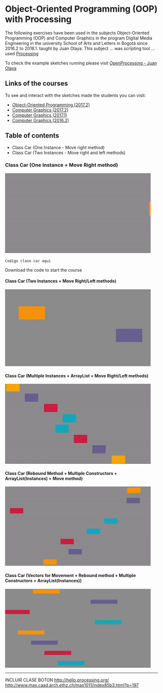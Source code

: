 # Object-Oriented Programming (OOP) with Processing

The following exercises have been used in the subjects Object-Oriented Programming (OOP) and Computer Graphics in the program Digital Media Engineering in the university School of Arts and Letters in Bogotá since 2016.2 to 2018.1. taught by Juan Olaya. This subject ... was scripting tool ... used [Processing](https://processing.org/)

To check the example sketches running please visit [OpenProcessing - Juan Olaya](https://www.openprocessing.org/user/65585/)

## Links of the courses
To see and interact with the sketches made the students you can visit:
- [Object-Oriented Programming (2017.2)](https://www.openprocessing.org/class/56631/)
- [Computer Graphics (2017.2)](https://www.openprocessing.org/class/56656/)
- [Computer Graphics (2017.1)](https://www.openprocessing.org/class/56330/)
- [Computer Graphics (2016.2)](https://www.openprocessing.org/class/55669)


## Table of contents
- Class Car (One Instance - Move right method)
- Class Car (Two Instances - Move right and left methods)


### Class Car (One Instance + Move Right method)
![](Sketches/Gif/Exercise1.gif)

```
Codigo clase car aqui
```
Download the code to start the course

#### Class Car (Two Instances + Move Right/Left methods)
![](Sketches/Gif/Exercise2.gif)

#### Class Car (Multiple Instances + ArrayList + Move Right/Left methods)
![](Sketches/Gif/Exercise3.gif)

#### Class Car (Rebound Method + Multiple Constructors + ArrayList(Instances) + Move method)
![](Sketches/Gif/Exercise4.gif)

#### Class Car (Vectors for Movement + Rebound method + Multiple Constructors + ArrayList(Instances))
![](Sketches/Gif/Exercise5.gif)







****************
INCLUIR CLASE BOTON
http://hello.processing.org/
http://www.mas.caad.arch.ethz.ch/mas1011/index85b3.html?p=197
